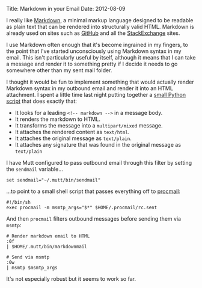 Title: Markdown in your Email
Date: 2012-08-09

I really like [Markdown][1], a minimal markup language designed to be readable
as plain text that can be rendered into structurally valid HTML. Markdown is
already used on sites such as [GitHub][2] and all the [StackExchange][3] sites.

I use Markdown often enough that it's become ingrained in my fingers, to the
point that I've started unconsciously using Markdown syntax in my email. This
isn't particularly useful by itself, although it means that I can take a
message and render it to something pretty if I decide it needs to go somewhere
other than my sent mail folder.

I thought it would be fun to implement something that would actually render
Markdown syntax in my outbound email and render it into an HTML attachment. I
spent a little time last night putting together a [small Python script][4] that
does exactly that:

- It looks for a leading `<!-- markdown -->` in a message body.
- It renders the markdown to HTML.
- It transforms the message into a `multipart/mixed` message.
- It attaches the rendered content as `text/html`.
- It attaches the original message as `text/plain`.
- It attaches any signature that was found in the original message as `text/plain`

I have Mutt configured to pass outbound email through this filter by setting the `sendmail` variable...

    set sendmail="~/.mutt/bin/sendmail"  

...to point to a small shell script that passes everything off to [procmail][5]:

    #!/bin/sh
    exec procmail -m msmtp_args="$*" $HOME/.procmail/rc.sent

And then `procmail` filters outbound messages before sending them via `msmtp`:

    # Render markdown email to HTML
    :0f
    | $HOME/.mutt/bin/markdownmail
    
    # Send via msmtp
    :0w
    | msmtp $msmtp_args

It's not especially robust but it seems to work so far.

 [1]: http://daringfireball.net/projects/markdown/
 [2]: http://github.com/
 [3]: http://stackexchange.com/sites
 [4]: https://github.com/larsks/mutt-utils/blob/master/markdownmail.py
 [5]: http://www.procmail.org/

